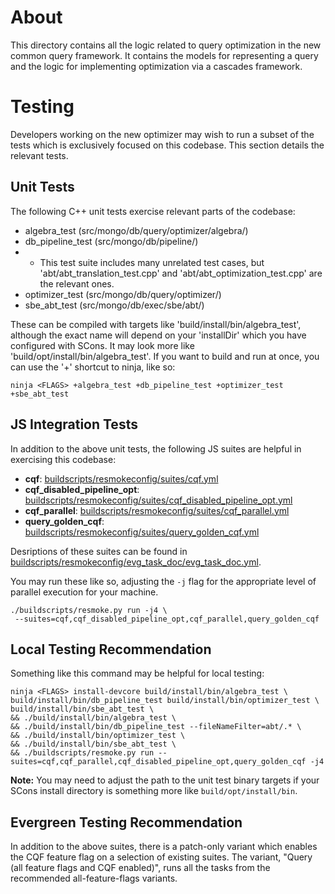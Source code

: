 # About
This directory contains all the logic related to query optimization in the new
common query framework. It contains the models for representing a query and the
logic for implementing optimization via a cascades framework.

# Testing
Developers working on the new optimizer may wish to run a subset of the tests
which is exclusively focused on this codebase. This section details the relevant
tests. 
## Unit Tests
The following C++ unit tests exercise relevant parts of the codebase:

- algebra_test (src/mongo/db/query/optimizer/algebra/)
- db_pipeline_test (src/mongo/db/pipeline/)
- - This test suite includes many unrelated test cases, but
    'abt/abt_translation_test.cpp' and 'abt/abt_optimization_test.cpp' are the relevant ones.
- optimizer_test (src/mongo/db/query/optimizer/)
- sbe_abt_test (src/mongo/db/exec/sbe/abt/)

These can be compiled with targets like 'build/install/bin/algebra_test',
although the exact name will depend on your 'installDir' which you have
configured with SCons. It may look more like
'build/opt/install/bin/algebra_test'. If you want to build and run at once, you
can use the '+' shortcut to ninja, like so:
```
ninja <FLAGS> +algebra_test +db_pipeline_test +optimizer_test +sbe_abt_test
```

## JS Integration Tests
In addition to the above unit tests, the following JS suites are helpful in
exercising this codebase:
- **cqf**: [buildscripts/resmokeconfig/suites/cqf.yml](/buildscripts/resmokeconfig/suites/cqf.yml)
- **cqf_disabled_pipeline_opt**:
    [buildscripts/resmokeconfig/suites/cqf_disabled_pipeline_opt.yml](/buildscripts/resmokeconfig/suites/cqf_disabled_pipeline_opt.yml)
- **cqf_parallel**: [buildscripts/resmokeconfig/suites/cqf_parallel.yml](/buildscripts/resmokeconfig/suites/cqf_parallel.yml)
- **query_golden_cqf**: [buildscripts/resmokeconfig/suites/query_golden_cqf.yml](/buildscripts/resmokeconfig/suites/query_golden_cqf.yml)

Desriptions of these suites can be found in
[buildscripts/resmokeconfig/evg_task_doc/evg_task_doc.yml](/buildscripts/resmokeconfig/evg_task_doc/evg_task_doc.yml).

You may run these like so, adjusting the `-j` flag for the appropriate level of
parallel execution for your machine.
```
./buildscripts/resmoke.py run -j4 \
 --suites=cqf,cqf_disabled_pipeline_opt,cqf_parallel,query_golden_cqf
```

## Local Testing Recommendation
Something like this command may be helpful for local testing:
```
ninja <FLAGS> install-devcore build/install/bin/algebra_test \
build/install/bin/db_pipeline_test build/install/bin/optimizer_test \
build/install/bin/sbe_abt_test \
&& ./build/install/bin/algebra_test \
&& ./build/install/bin/db_pipeline_test --fileNameFilter=abt/.* \
&& ./build/install/bin/optimizer_test \
&& ./build/install/bin/sbe_abt_test \
&& ./buildscripts/resmoke.py run --suites=cqf,cqf_parallel,cqf_disabled_pipeline_opt,query_golden_cqf -j4
```
**Note:** You may need to adjust the path to the unit test binary targets if your
SCons install directory is something more like `build/opt/install/bin`.

## Evergreen Testing Recommendation
In addition to the above suites, there is a patch-only variant which enables the CQF feature flag
on a selection of existing suites. The variant, "Query (all feature flags and CQF enabled)", runs
all the tasks from the recommended all-feature-flags variants.
